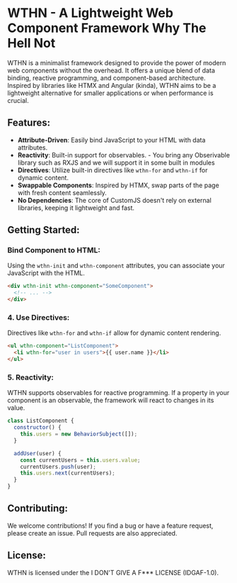 # WTHN - A Lightweight Web Component Framework **Why The Hell Not**

WTHN is a minimalist framework designed to provide the power of modern web components without the overhead. It offers a unique blend of data binding, reactive programming, and component-based architecture. Inspired by libraries like HTMX and Angular (kinda), WTHN aims to be a lightweight alternative for smaller applications or when performance is crucial.

## Features:

- **Attribute-Driven**: Easily bind JavaScript to your HTML with data attributes.
- **Reactivity**: Built-in support for observables. - You bring any Obserivable library such as RXJS and we will support it in some built in modules
- **Directives**: Utilize built-in directives like `wthn-for` and `wthn-if` for dynamic content.
- **Swappable Components**: Inspired by HTMX, swap parts of the page with fresh content seamlessly.
- **No Dependencies**: The core of CustomJS doesn't rely on external libraries, keeping it lightweight and fast.

## Getting Started:

### Bind Component to HTML:

Using the `wthn-init` and `wthn-component` attributes, you can associate your JavaScript with the HTML.

```html
<div wthn-init wthn-component="SomeComponent">
  <!-- ... -->
</div>
```

### 4. Use Directives:

Directives like `wthn-for` and `wthn-if` allow for dynamic content rendering.

```html
<ul wthn-component="ListComponent">
  <li wthn-for="user in users">{{ user.name }}</li>
</ul>
```

### 5. Reactivity:

WTHN supports observables for reactive programming. If a property in your component is an observable, the framework will react to changes in its value.

```javascript
class ListComponent {
  constructor() {
    this.users = new BehaviorSubject([]);
  }

  addUser(user) {
    const currentUsers = this.users.value;
    currentUsers.push(user);
    this.users.next(currentUsers);
  }
}
```

## Contributing:

We welcome contributions! If you find a bug or have a feature request, please create an issue. Pull requests are also appreciated.

## License:

WTHN is licensed under the I DON'T GIVE A F\*\*\* LICENSE (IDGAF-1.0).
